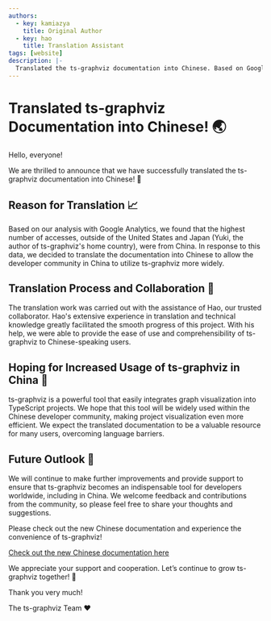 ```yaml
---
authors:
  - key: kamiazya
    title: Original Author
  - key: hao
    title: Translation Assistant
tags: [website]
description: |-
  Translated the ts-graphviz documentation into Chinese. Based on Google Analytics data showing high access from China, the translation was carried out with Hao's collaboration. Aiming to increase ts-graphviz usage and further development in China.
---
```

# Translated ts-graphviz Documentation into Chinese! 🌏

Hello, everyone!

We are thrilled to announce that we have successfully translated the ts-graphviz documentation into Chinese! 🚀

<!-- truncate -->

## Reason for Translation 📈

Based on our analysis with Google Analytics, we found that the highest number of accesses, outside of the United States and Japan (Yuki, the author of ts-graphviz's home country), were from China. In response to this data, we decided to translate the documentation into Chinese to allow the developer community in China to utilize ts-graphviz more widely.

## Translation Process and Collaboration 🤝

The translation work was carried out with the assistance of Hao, our trusted collaborator. Hao's extensive experience in translation and technical knowledge greatly facilitated the smooth progress of this project. With his help, we were able to provide the ease of use and comprehensibility of ts-graphviz to Chinese-speaking users.

## Hoping for Increased Usage of ts-graphviz in China 🌟

ts-graphviz is a powerful tool that easily integrates graph visualization into TypeScript projects. We hope that this tool will be widely used within the Chinese developer community, making project visualization even more efficient. We expect the translated documentation to be a valuable resource for many users, overcoming language barriers.

## Future Outlook 🚀

We will continue to make further improvements and provide support to ensure that ts-graphviz becomes an indispensable tool for developers worldwide, including in China. We welcome feedback and contributions from the community, so please feel free to share your thoughts and suggestions.

Please check out the new Chinese documentation and experience the convenience of ts-graphviz!

[Check out the new Chinese documentation here](https://ts-graphviz.github.io/zh-CN/)

We appreciate your support and cooperation. Let’s continue to grow ts-graphviz together! 🌈

Thank you very much!

The ts-graphviz Team ❤️
